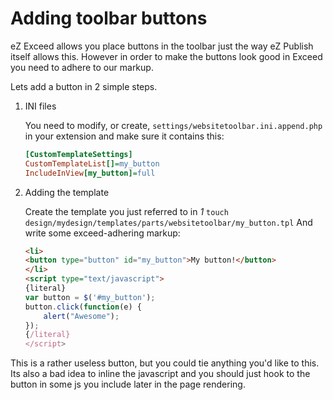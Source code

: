 Adding toolbar buttons
======================

eZ Exceed allows you place buttons in the toolbar just the way eZ Publish itself allows this.
However in order to make the buttons look good in Exceed you need to adhere to our markup.

Lets add a button in 2 simple steps.

1. INI files

    You need to modify, or create, `settings/websitetoolbar.ini.append.php` in your extension and make sure it contains this:


    ```ini
    [CustomTemplateSettings]
    CustomTemplateList[]=my_button
    IncludeInView[my_button]=full
    ```

2. Adding the template

    Create the template you just referred to in *1* `touch design/mydesign/templates/parts/websitetoolbar/my_button.tpl`
    And write some exceed-adhering markup:
    ```html
    <li>
	<button type="button" id="my_button">My button!</button>
    </li>
    <script type="text/javascript">
    {literal}
	var button = $('#my_button');
	button.click(function(e) {
	    alert("Awesome");
	});
    {/literal}
    </script>
    ```

This is a rather useless button, but you could tie anything you'd like to this.
Its also a bad idea to inline the javascript and you should just hook to the button in some js you include later
in the page rendering.
